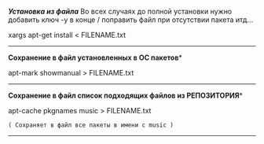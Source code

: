 *****Установка из файла*****
Во всех случаях до полной установки нужно добавить ключ -y в конце / поправить файл при отсутствии пакета итд...

xargs apt-get install < FILENAME.txt


----------
****Сохранение в файл установленных в ОС пакетов*****

 apt-mark showmanual > FILENAME.txt
 
 
----------
 ****Сохранение в файл список подходящих файлов из РЕПОЗИТОРИЯ*****
 
 apt-cache pkgnames music > FILENAME.txt
 
    ( Сохраняет в файл все пакеты в имени с music )



----------


 
  
